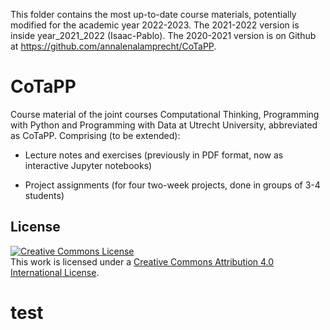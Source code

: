 This folder contains the most up-to-date course materials, potentially modified for the academic year 2022-2023. The 2021-2022 version is inside year_2021_2022 (Isaac-Pablo). The 2020-2021 version is on Github at https://github.com/annalenalamprecht/CoTaPP.

# CoTaPP
Course material of the joint courses Computational Thinking, Programming with Python and Programming with Data at Utrecht University, abbreviated as CoTaPP. Comprising (to be extended):

* Lecture notes and exercises (previously in PDF format, now as interactive Jupyter notebooks)

* Project assignments (for four two-week projects, done in groups of 3-4 students)

## License
<a rel="license" href="http://creativecommons.org/licenses/by/4.0/"><img alt="Creative Commons License" style="border-width:0" src="https://i.creativecommons.org/l/by/4.0/88x31.png" /></a><br />This work is licensed under a <a rel="license" href="http://creativecommons.org/licenses/by/4.0/">Creative Commons Attribution 4.0 International License</a>.
# test
